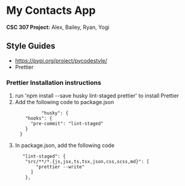 # My Contacts App
__CSC 307 Project:__ Alex, Bailey, Ryan, Yogi

## Style Guides
  * https://pypi.org/project/pycodestyle/
  * Prettier
### Prettier Installation instructions
   1.  run 'npm install --save husky lint-staged prettier' to install Prettier
   2. Add the following code to package.json
   ```
				"husky": {
          "hooks": {
            "pre-commit": "lint-staged"
          }
        }
```
   3. In package.json, add the following code  
   ```
         "lint-staged": {
          "src/**/*.{js,jsx,ts,tsx,json,css,scss,md}": [
              "prettier --write"
            ]
          },
```
